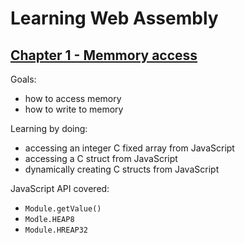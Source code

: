 # Learning Web Assembly

## [Chapter 1 - Memmory access](./chapters/1-memory-access)
Goals:
- how to access memory
- how to write to memory

Learning by doing:
- accessing an integer C fixed array from JavaScript
- accessing a C struct from JavaScript
- dynamically creating C structs from JavaScript

JavaScript API covered:
- `Module.getValue()`
- `Modle.HEAP8`
- `Module.HREAP32`
